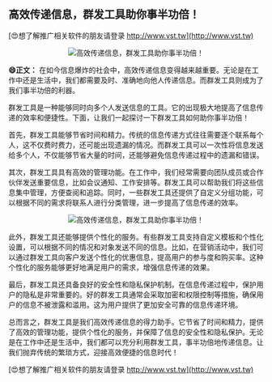 ## **高效传递信息，群发工具助你事半功倍！**

[😍想了解推广相关软件的朋友请登录 http://www.vst.tw](http://www.vst.tw)

 <center><img src="https://vst.tw/MP4/tuiguang/png/4.png" alt="高效传递信息，群发工具助你事半功倍！"></center>

**😄正文：**
在如今信息爆炸的社会中，高效传递信息变得越来越重要。无论是在工作中还是生活中，我们都需要及时、准确地向他人传递信息。而群发工具则成为了我们事半功倍的利器。

群发工具是一种能够同时向多个人发送信息的工具。它的出现极大地提高了信息传递的效率和便捷性。下面，让我们一起探讨一下群发工具如何助你事半功倍！

首先，群发工具能够节省时间和精力。传统的信息传递方式往往需要逐个联系每个人，这不仅费时费力，还可能出现遗漏的情况。而群发工具可以一次性将信息发送给多个人，不仅能够节省大量的时间，还能够避免信息传递过程中的遗漏和错误。

其次，群发工具具有高效的管理功能。在工作中，我们经常需要向团队成员或合作伙伴发送重要信息，比如会议通知、工作安排等。群发工具可以帮助我们将这些信息集中管理，方便查阅和追踪。同时，一些群发工具还提供了自定义分组功能，可以根据不同的需求将联系人进行分类管理，进一步提高了信息传递的效率。

 <center><img src="https://vst.tw/MP4/tuiguang/png/3.png" alt="高效传递信息，群发工具助你事半功倍！"></center>

此外，群发工具还能够提供个性化的服务。有些群发工具支持自定义模板和个性化设置，可以根据不同的情况和对象发送不同的信息。比如，在营销活动中，我们可以通过群发工具向客户发送个性化的优惠信息，提高用户的参与度和购买率。这种个性化的服务能够更好地满足用户的需求，增强信息传递的效果。

最后，群发工具还具备良好的安全性和隐私保护机制。在信息传递过程中，保护用户的隐私是非常重要的。好的群发工具通常会采取加密和权限控制等措施，确保用户的信息不被泄露和滥用。这为用户提供了更加安全可靠的信息传递环境。

总而言之，群发工具是我们高效传递信息的得力助手。它节省了时间和精力，提供了高效的管理功能，提供个性化的服务，并保障了信息的安全性和隐私保护。无论是在工作中还是生活中，我们都可以充分利用群发工具，事半功倍地传递信息。让我们抛弃传统的繁琐方式，迎接高效便捷的信息时代！

[😍想了解推广相关软件的朋友请登录 http://www.vst.tw](http://www.vst.tw)



